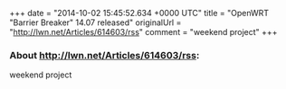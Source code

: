 +++
date = "2014-10-02 15:45:52.634 +0000 UTC"
title = "OpenWRT \"Barrier Breaker\" 14.07 released"
originalUrl = "http://lwn.net/Articles/614603/rss"
comment = "weekend project"
+++

### About http://lwn.net/Articles/614603/rss:

weekend project
